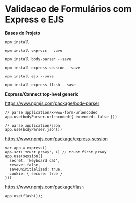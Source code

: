# Validacao de Formulários com Express e EJS

**Bases do Projeto**

```
npm install
```

```
npm install express --save
```

```
npm install body-parser --save
```

```
npm install express-session --save
```

```
npm install ejs --save
```

```
npm install express-flash --save
```

**Express/Connect top-level generic**

https://www.npmjs.com/package/body-parser

```
// parse application/x-www-form-urlencoded
app.use(bodyParser.urlencoded({ extended: false }))

// parse application/json
app.use(bodyParser.json())
```

https://www.npmjs.com/package/express-session

```
var app = express()
app.set('trust proxy', 1) // trust first proxy
app.use(session({
  secret: 'keyboard cat',
  resave: false,
  saveUninitialized: true,
  cookie: { secure: true }
}))
```

https://www.npmjs.com/package/flash

```
app.use(flash());
```
